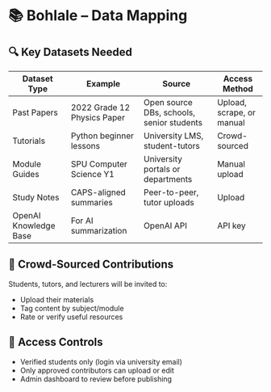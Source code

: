 # 📚 Bohlale – Data Mapping

## 🔍 Key Datasets Needed

| Dataset Type | Example | Source | Access Method |
|--------------|---------|--------|---------------|
| Past Papers | 2022 Grade 12 Physics Paper | Open source DBs, schools, senior students | Upload, scrape, or manual |
| Tutorials | Python beginner lessons | University LMS, student-tutors | Crowd-sourced |
| Module Guides | SPU Computer Science Y1 | University portals or departments | Manual upload |
| Study Notes | CAPS-aligned summaries | Peer-to-peer, tutor uploads | Upload |
| OpenAI Knowledge Base | For AI summarization | OpenAI API | API key |

## 🤝 Crowd-Sourced Contributions

Students, tutors, and lecturers will be invited to:
- Upload their materials
- Tag content by subject/module
- Rate or verify useful resources

## 🔐 Access Controls

- Verified students only (login via university email)
- Only approved contributors can upload or edit
- Admin dashboard to review before publishing

